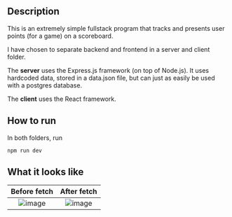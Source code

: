 ## Description
This is an extremely simple fullstack program that tracks and presents user points (for a game) on a scoreboard.

I have chosen to separate backend and frontend in a server and client folder. 

The **server** uses the Express.js framework (on top of Node.js). It uses hardcoded data, stored in a data.json file, but can just as easily be used with a postgres database.

The **client** uses the React framework.

## How to run
In both folders, run
```
npm run dev
```

## What it looks like
Before fetch               |  After fetch
:-------------------------:|:-------------------------:
![image](https://github.com/NiksenB/scoreboard-mini-project/assets/90034452/f5912297-5256-4caf-a749-b4a53a7d22a0)  |  ![image](https://github.com/NiksenB/scoreboard-mini-project/assets/90034452/d2b5e96f-ddb9-4dfa-acd2-d4279953fa4e)

